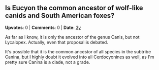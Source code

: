 ## Is Eucyon the common ancestor of wolf-like canids and South American foxes?
    
**Upvotes**: 0 | **Comments**: 0 | **Date**: [3y](https://www.quora.com/Is-Eucyon-the-common-ancestor-of-wolf-like-canids-and-South-American-foxes/answer/Gary-Meaney)

As far as I know, it is only the ancestor of the genus Canis, but not Lycalopex. Actually, even that proposal is debated.

It's possible that it is the common ancestor of all species in the subtribe Canina, but I highly doubt it evolved into all Cerdocyonines as well, as I'm pretty sure Canina is a clade, not a grade.

